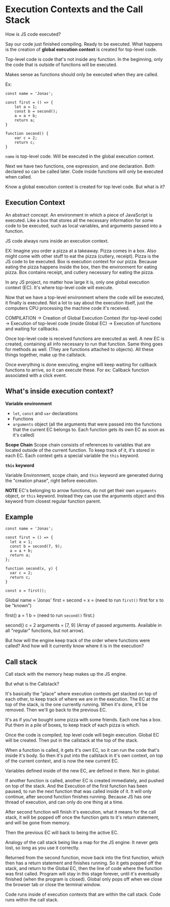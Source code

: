 # Execution Contexts and the Call Stack

How is JS code executed?

Say our code just finished compiling. Ready to be executed. What happens is the creation of **global execution context** is created for top-level code.

Top-level code is code that's not inside any function. In the beginning, only the code that is outside of functions will be executed.

Makes sense as functions should only be executed when they are called.

Ex:

```
const name = 'Jonas';

const first = () => {
    let a = 1;
    const b = second();
    a = a + b;
    return a;
}

function second() {
    var c = 2;
    return c;
}
```

`name` is top-level code. Will be executed in the global execution context.

Next we have two functions, one expression, and one declaration. Both declared so can be called later. Code inside functions will only be executed when called.

Know a global execution context is created for top level code. But what is it?

## Execution Context

An abstract concept. An environment in which a piece of JavaScript is executed. Like a box that stores all the necessary information for some code to be executed, such as local variables, and arguments passed into a function.

JS code always runs inside an execution context.

EX: Imagine you order a pizza at a takeaway. Pizza comes in a box. Also might come with other stuff to eat the pizza (cutlery, receipt). Pizza is the JS code to be executed. Box is execution context for our pizza. Because eating the pizza happens inside the box, then the environment for eating pizza. Box contains receipt, and cutlery necessary for eating the pizza.

In any JS project, no matter how large it is, only one global execution context (EC). It's where top-level code will execute.

Now that we have a top-level environment where the code will be executed, it finally is executed. Not a lot to say about the execution itself, just the computers CPU processing the machine code it's received.

COMPILATION -> Creation of Global Execution Context (for top-level code) -> Execution of top-level code (inside Global EC) -> Execution of functions and waiting for callbacks.

Once top-level code is received functions are executed as well. A new EC is created, containing all info necessary to run that function. Same thing goes for methods as well. (They are functions attached to objects). All these things together, make up the callstack.

Once everything is done executing, engine will keep waiting for callback functions to arrive, so it can execute these. For ex: Callback function associated with a click event.

## What's inside execution context?

**Variable environment**

- `let`, `const` and `var` declarations
- Functions
- `arguments` object (all the arguments that were passed into the functions that the current EC belongs to. Each function gets its own EC as soon as it's called)

**Scope Chain**
Scope chain consists of references to variables that are located outside of the current function. To keep track of it, it's stored in each EC. Each context gets a special variable the `this` keyword.

**`this` keyword**

Variable Environment, scope chain, and `this` keyword are generated during the "creation phase", right before execution.

**NOTE** EC's belonging to arrow functions, do not get their own `arguments` object, or `this` keyword. Instead they can use the arguments object and this keyword from closest regular function parent.

## Example

```
const name = 'Jonas';

const first = () => {
  let a = 1;
  const b = second(7, 9);
  a = a + b;
  return a;
};

function second(x, y) {
  var c = 2;
  return c;
}

const x = first();
```

Global
name = 'Jonas'
first = <function>
second = <function>
x = <unknown>
(need to run `first()` first for x to be "known")

first()
a = 1
b = <unknown>
(need to run `second()` first.)

second()
c = 2
arguments = [7, 9]
(Array of passed arguments. Available in all "regular" functions, but not arrow).

But how will the engine keep track of the order where functions were called? And how will it currently know where it is in the execution?

## Call stack

Call stack with the memory heap makes up the JS engine.

But what is the Callstack?

It's basically the "place" where execution contexts get stacked on top of each other, to keep track of where we are in the execution. The EC at the top of the stack, is the one currently running. When it's done, it'll be removed. Then we'll go back to the previous EC.

It's as if you've bought some pizza with some friends. Each one has a box. Put them in a pile of boxes, to keep track of each pizza is which.

Once the code is compiled, top level code will begin execution. Global EC will be created. Then put in the callstack at the top of the stack.

When a function is called, it gets it's own EC, so it can run the code that's inside it's body. So then it's put into the callstack in it's own context, on top of the current context, and is now the new current EC.

Variables defined inside of the new EC, are defined in there. Not in global.

If another function is called, another EC is created immediately, and pushed on top of the stack. And the Execution of the first function has been paused, to run the next function that was called inside of it. It will only continue, after second function finishes running. Because JS has one thread of execution, and can only do one thing at a time.

After second function will finish it's execution, what it means for the call stack, it will be popped off once the function gets to it's return statement, and will be gone from memory.

Then the previous EC will back to being the active EC.

Analogy of the call stack being like a map for the JS engine. It never gets lost, so long as you use it correctly.

Returned from the second function, move back into the first function, which then has a return statement and finishes running. So it gets popped off the stack, and return to the Global EC, then the line of code where the function was first called. Program will stay in this stage forever, until it's eventually finished (when the program is closed). Global only pops off when we close the browser tab or close the terminal window.

Code runs inside of execution contexts that are within the call stack. Code runs within the call stack.
